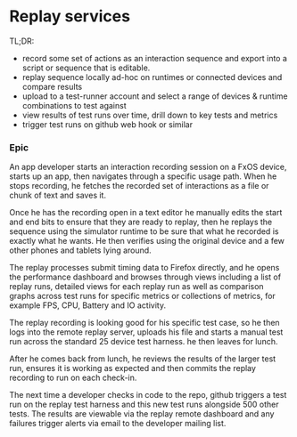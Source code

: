 # Replay services

TL;DR:
 - record some set of actions as an interaction sequence and export into a script or sequence that is editable.
 - replay sequence locally ad-hoc on runtimes or connected devices and compare results
 - upload to a test-runner account and select a range of devices & runtime combinations to test against
 - view results of test runs over time, drill down to key tests and metrics
 - trigger test runs on github web hook or similar

### Epic

An app developer starts an  interaction recording session on a FxOS device, starts up an app, then navigates through a specific usage path. When he stops recording, he fetches the recorded set of interactions as a file or chunk of text and saves it.

Once he has the recording open in a text editor he manually edits the start and end bits to ensure that they are ready to replay, then he replays the sequence using the simulator runtime to be sure that what he recorded is exactly what he wants. He then verifies using the original device and a few other phones and tablets lying around.

The replay processes submit timing data to Firefox directly, and he opens the performance dashboard and browses through views including a list of replay runs, detailed views for each replay run as well as comparison graphs across test runs for specific metrics or collections of metrics, for example FPS, CPU, Battery and IO activity.

The replay recording is looking good for his specific test case, so he then logs into the remote replay server, uploads his file and starts a manual test run across the standard 25 device test harness. he then leaves for lunch.

After he comes back from lunch, he reviews the results of the larger test run, ensures it is working as expected and then commits the replay recording to run on each check-in.

The next time a developer checks in code to the repo, github triggers a test run on the replay test harness and this new test runs alongside 500 other tests. The results are viewable via the replay remote dashboard and any failures trigger alerts via email to the developer mailing list.

